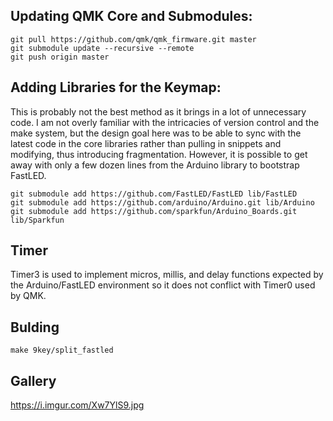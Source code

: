 ## Updating QMK Core and Submodules:
```
git pull https://github.com/qmk/qmk_firmware.git master
git submodule update --recursive --remote
git push origin master
```

## Adding Libraries for the Keymap:
This is probably not the best method as it brings in a lot of unnecessary code.  I am not overly familiar with the intricacies of version control and the make system, but the design goal here was to be able to sync with the latest code in the core libraries rather than pulling in snippets and modifying, thus introducing fragmentation.  However, it is possible to get away with only a few dozen lines from the Arduino library to bootstrap FastLED.
```
git submodule add https://github.com/FastLED/FastLED lib/FastLED
git submodule add https://github.com/arduino/Arduino.git lib/Arduino
git submodule add https://github.com/sparkfun/Arduino_Boards.git lib/Sparkfun
```

## Timer
Timer3 is used to implement micros, millis, and delay functions expected by the Arduino/FastLED environment so it does not conflict with Timer0 used by QMK.

## Bulding
```
make 9key/split_fastled
```

## Gallery
https://i.imgur.com/Xw7YlS9.jpg

